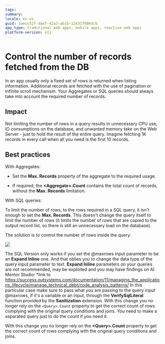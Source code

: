 ```yaml
---
tags:
summary: 
locale: en-us
guid: 1aecc52f-daef-42a3-ab1b-12e31f086dcb
app_type: traditional web apps, mobile apps, reactive web apps
platform-version: o11
---
```



# Control the number of records fetched from the DB

In an app usually only a fixed set of rows is returned when listing information. Additional records are fetched with the use of pagination or infinite scroll mechanism. Your Aggregates or SQL queries should always take into account the required number of records. 

## Impact

Not limiting the number of rows in a query results in unnecessary CPU use, IO consumptions on the database, and unwanted memory take on the Web Server - just to hold the result of the entire query. Imagine fetching 1K records in every call when all you need is the first 10 records.

## Best practices

With Aggregates:

* Set the **Max. Records** property of the aggregate to the required usage.

* If required, the **&lt;Aggregate&gt;.Count** contains the total count of records, without the **Max. Records** limitation.

With SQL queries:

To limit the number of rows, to the rows required in a SQL query, it isn't enough to set the **Max. Records**. This doesn't change the query itself to limit the number of rows (it limits the number of rows that are copied to the output record list, so there is still an unnecessary load on the database).

The solution is to control the number of rows inside the query:

![](images/limit-rows-sql.png)

The SQL Version only works if you set the @maxrows input parameter to be an **Expand Inline** one. And that oblies you to change the data type of the query input parameter to text.
**Expand Inline** parameters on your queries are not recommended, may be exploited and you may have findings on AI Mentor Studio:
    *link to https://success.outsystems.com/documentation/11/managing_the_applications_lifecycle/manage_technical_debt/code_analysis_patterns/
In this particular case make sure to pass what you are passing to the query input @maxrows, if it's a variable or an input, through the **VerifySqlLiteral** function provided by the **Sanitization** extension.
With this change you no longer rely on the `<Query>.Count` property to get the correct count of rows complying with the original query conditions and joins.
You need to make a separated query just to do the count if you need it.

With this change you no longer rely on the  **&lt;Query&gt;.Count** property to get the correct count of rows complying with the original query conditions and joins.
